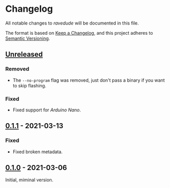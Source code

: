 # Changelog
All notable changes to *ravedude* will be documented in this file.

The format is based on [Keep a Changelog](https://keepachangelog.com/en/1.0.0/),
and this project adheres to [Semantic Versioning](https://semver.org/spec/v2.0.0.html).

## [Unreleased]
### Removed
- The `--no-program` flag was removed, just don't pass a binary if you want to
  skip flashing.

### Fixed
- Fixed support for *Arduino Nano*.


## [0.1.1] - 2021-03-13
### Fixed
- Fixed broken metadata.


## [0.1.0] - 2021-03-06
Initial, miminal version.


[Unreleased]: https://github.com/rahix/avr-hal/compare/ravedude-0.1.1...HEAD
[0.1.1]: https://github.com/rahix/avr-hal/compare/ravedude-0.1.0...ravedude-0.1.1
[0.1.0]: https://github.com/rahix/avr-hal/releases/tag/ravedude-0.1.0
